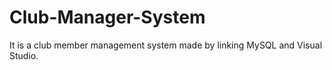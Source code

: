# Club-Manager-System
It is a club member management system made by linking MySQL and Visual Studio.
